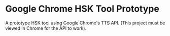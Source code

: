# Google Chrome HSK Tool Prototype

A prototype HSK tool using Google Chrome's TTS API. (This project must be viewed in Chrome for the API to work).

